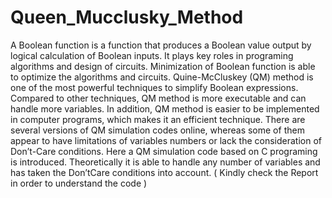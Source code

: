 # Queen_Mucclusky_Method
A Boolean function is a function that produces a Boolean value output by logical calculation of Boolean inputs. It plays key roles in programing algorithms and design of circuits. Minimization of Boolean function is able to optimize the algorithms and circuits. Quine-McCluskey (QM) method is one of the most powerful techniques to simplify Boolean expressions. Compared to other techniques, QM method is more executable and can handle more variables. In addition, QM method is easier to be implemented in computer programs, which makes it an efficient technique. There are several versions of QM simulation codes online, whereas some of them appear to have limitations of variables numbers or lack the consideration of Don’t-Care conditions. Here a QM simulation code based on C programing is introduced. Theoretically it is able to handle any number of variables and has taken the Don’tCare conditions into account.
( Kindly check the Report in order to understand the code )
